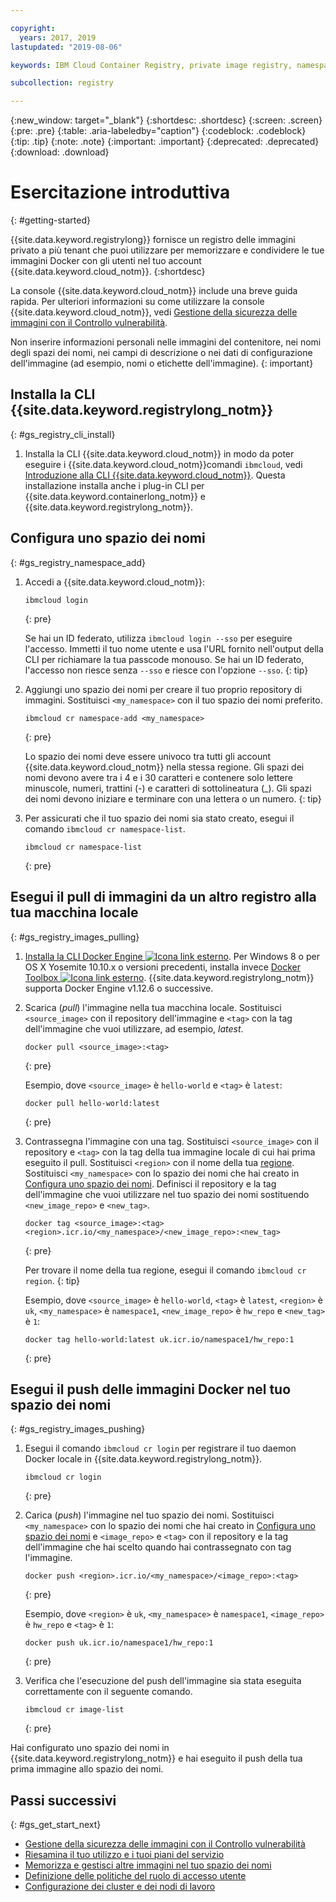 ```yaml
---

copyright:
  years: 2017, 2019
lastupdated: "2019-08-06"

keywords: IBM Cloud Container Registry, private image registry, namespaces, image security, cli, namespaces, tutorial, Docker, images, registry

subcollection: registry

---
```


{:new_window: target="_blank"}
{:shortdesc: .shortdesc}
{:screen: .screen}
{:pre: .pre}
{:table: .aria-labeledby="caption"}
{:codeblock: .codeblock}
{:tip: .tip}
{:note: .note}
{:important: .important}
{:deprecated: .deprecated}
{:download: .download}

# Esercitazione introduttiva
{: #getting-started}

{{site.data.keyword.registrylong}} fornisce un registro delle immagini privato a più tenant che puoi utilizzare per memorizzare e condividere le tue immagini Docker con gli utenti nel tuo account {{site.data.keyword.cloud_notm}}.
{:shortdesc}

La console {{site.data.keyword.cloud_notm}} include una breve guida rapida. Per ulteriori informazioni su come utilizzare la console {{site.data.keyword.cloud_notm}}, vedi [Gestione della sicurezza delle immagini con il Controllo vulnerabilità](/docs/services/va?topic=va-va_index).

Non inserire informazioni personali nelle immagini del contenitore, nei nomi degli spazi dei nomi, nei campi di descrizione o nei dati di configurazione dell'immagine (ad esempio, nomi o etichette dell'immagine).
{: important}

## Installa la CLI {{site.data.keyword.registrylong_notm}}
{: #gs_registry_cli_install}

1. Installa la CLI {{site.data.keyword.cloud_notm}} in modo da poter eseguire i {{site.data.keyword.cloud_notm}}comandi `ibmcloud`, vedi [Introduzione alla CLI {{site.data.keyword.cloud_notm}}](/docs/cli?topic=cloud-cli-getting-started). Questa installazione installa anche i plug-in CLI per {{site.data.keyword.containerlong_notm}} e {{site.data.keyword.registrylong_notm}}.

## Configura uno spazio dei nomi
{: #gs_registry_namespace_add}

1. Accedi a {{site.data.keyword.cloud_notm}}:

   ```
   ibmcloud login
   ```
   {: pre}

   Se hai un ID federato, utilizza `ibmcloud login --sso` per eseguire l'accesso. Immetti il tuo nome utente e usa
l'URL fornito nell'output della CLI per richiamare la tua passcode monouso. Se hai un ID federato, l'accesso non riesce senza `--sso` e riesce con l'opzione `--sso`.
   {: tip}

2. Aggiungi uno spazio dei nomi per creare il tuo proprio repository di immagini. Sostituisci `<my_namespace>` con il tuo spazio dei nomi preferito.

   ```
   ibmcloud cr namespace-add <my_namespace>
   ```
   {: pre}

   Lo spazio dei nomi deve essere univoco tra tutti gli account {{site.data.keyword.cloud_notm}} nella stessa regione. Gli spazi dei nomi devono avere tra i 4 e i 30 caratteri e contenere solo lettere minuscole, numeri, trattini (-) e caratteri di sottolineatura (_). Gli spazi dei nomi devono iniziare e terminare con una lettera o un numero.
   {: tip}

3. Per assicurati che il tuo spazio dei nomi sia stato creato, esegui il comando `ibmcloud cr namespace-list`.

   ```
   ibmcloud cr namespace-list
   ```
   {: pre}

## Esegui il pull di immagini da un altro registro alla tua macchina locale
{: #gs_registry_images_pulling}

1. [Installa la CLI Docker Engine ![Icona link esterno](../../icons/launch-glyph.svg "Icona link esterno")](https://www.docker.com/products/container-runtime#/download). Per Windows 8 o per OS X Yosemite 10.10.x o versioni precedenti, installa invece [Docker Toolbox ![Icona link esterno](../../icons/launch-glyph.svg "Icona link esterno")](https://docs.docker.com/toolbox/). {{site.data.keyword.registrylong_notm}} supporta Docker Engine v1.12.6 o successive.

2. Scarica (_pull_) l'immagine nella tua macchina locale. Sostituisci `<source_image>` con il repository dell'immagine e `<tag>` con la tag dell'immagine che vuoi utilizzare, ad esempio, _latest_.

   ```
   docker pull <source_image>:<tag>
   ```
   {: pre}

   Esempio, dove `<source_image>` è `hello-world` e `<tag>` è `latest`:

   ```
   docker pull hello-world:latest
   ```
   {: pre}

3. Contrassegna l'immagine con una tag. Sostituisci `<source_image>` con il repository e `<tag>` con la tag della tua immagine locale di cui hai prima eseguito il pull. Sostituisci `<region>` con il nome della tua [regione](/docs/services/Registry?topic=registry-registry_overview#registry_regions). Sostituisci `<my_namespace>` con lo spazio dei nomi che hai creato in [Configura uno spazio dei nomi](#gs_registry_namespace_add). Definisci il repository e la tag dell'immagine che vuoi utilizzare nel tuo spazio dei nomi sostituendo `<new_image_repo>` e `<new_tag>`.

   ```
   docker tag <source_image>:<tag> <region>.icr.io/<my_namespace>/<new_image_repo>:<new_tag>
   ```
   {: pre}

   Per trovare il nome della tua regione, esegui il comando `ibmcloud cr region`.
   {: tip}

   Esempio, dove `<source_image>` è `hello-world`, `<tag>` è `latest`, `<region>` è `uk`, `<my_namespace>` è `namespace1`, `<new_image_repo>` è `hw_repo` e `<new_tag>` è `1`:

   ```
   docker tag hello-world:latest uk.icr.io/namespace1/hw_repo:1
   ```
   {: pre}

## Esegui il push delle immagini Docker nel tuo spazio dei nomi
{: #gs_registry_images_pushing}

1. Esegui il comando `ibmcloud cr login` per registrare il tuo daemon Docker locale in {{site.data.keyword.registrylong_notm}}.

   ```
   ibmcloud cr login
   ```
   {: pre}

2. Carica (_push_) l'immagine nel tuo spazio dei nomi. Sostituisci `<my_namespace>` con lo spazio dei nomi che hai creato in [Configura uno spazio dei nomi](#gs_registry_namespace_add) e `<image_repo>` e `<tag>` con il repository e la tag dell'immagine che hai scelto quando hai contrassegnato con tag l'immagine.

   ```
   docker push <region>.icr.io/<my_namespace>/<image_repo>:<tag>
   ```
   {: pre}
   
   Esempio, dove `<region>` è `uk`, `<my_namespace>` è `namespace1`, `<image_repo>` è `hw_repo` e `<tag>` è `1`:

   ```
   docker push uk.icr.io/namespace1/hw_repo:1
   ```
   {: pre}

3. Verifica che l'esecuzione del push dell'immagine sia stata eseguita correttamente con il seguente comando.

   ```
   ibmcloud cr image-list
   ```
   {: pre}

Hai configurato uno spazio dei nomi in {{site.data.keyword.registrylong_notm}} e hai eseguito il push della tua prima immagine allo
spazio dei nomi.

## Passi successivi
{: #gs_get_start_next}

- [Gestione della sicurezza delle immagini con il Controllo vulnerabilità](/docs/services/va?topic=va-va_index)
- [Riesamina il tuo utilizzo e i tuoi piani del servizio](/docs/services/Registry?topic=registry-registry_overview#registry_plans)
- [Memorizza e gestisci altre immagini nel tuo spazio dei nomi](/docs/services/Registry?topic=registry-registry_images_)
- [Definizione delle politiche del ruolo di accesso utente](/docs/services/Registry?topic=registry-user#user)
- [Configurazione dei cluster e dei nodi di lavoro](/docs/containers?topic=containers-clusters#clusters)
